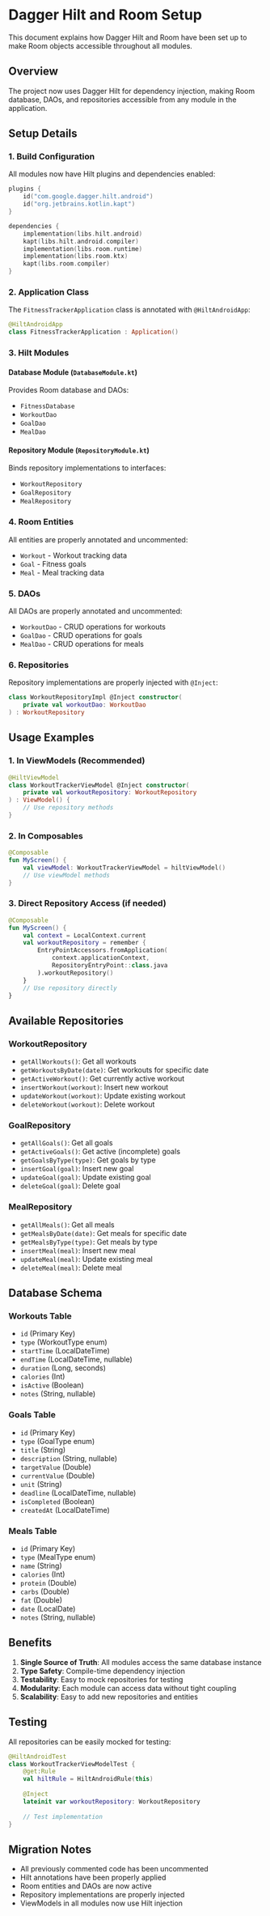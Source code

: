 # Dagger Hilt and Room Setup

This document explains how Dagger Hilt and Room have been set up to make Room objects accessible throughout all modules.

## Overview

The project now uses Dagger Hilt for dependency injection, making Room database, DAOs, and repositories accessible from any module in the application.

## Setup Details

### 1. Build Configuration

All modules now have Hilt plugins and dependencies enabled:

```kotlin
plugins {
    id("com.google.dagger.hilt.android")
    id("org.jetbrains.kotlin.kapt")
}

dependencies {
    implementation(libs.hilt.android)
    kapt(libs.hilt.android.compiler)
    implementation(libs.room.runtime)
    implementation(libs.room.ktx)
    kapt(libs.room.compiler)
}
```

### 2. Application Class

The `FitnessTrackerApplication` class is annotated with `@HiltAndroidApp`:

```kotlin
@HiltAndroidApp
class FitnessTrackerApplication : Application()
```

### 3. Hilt Modules

#### Database Module (`DatabaseModule.kt`)
Provides Room database and DAOs:
- `FitnessDatabase`
- `WorkoutDao`
- `GoalDao`
- `MealDao`

#### Repository Module (`RepositoryModule.kt`)
Binds repository implementations to interfaces:
- `WorkoutRepository`
- `GoalRepository`
- `MealRepository`

### 4. Room Entities

All entities are properly annotated and uncommented:
- `Workout` - Workout tracking data
- `Goal` - Fitness goals
- `Meal` - Meal tracking data

### 5. DAOs

All DAOs are properly annotated and uncommented:
- `WorkoutDao` - CRUD operations for workouts
- `GoalDao` - CRUD operations for goals
- `MealDao` - CRUD operations for meals

### 6. Repositories

Repository implementations are properly injected with `@Inject`:

```kotlin
class WorkoutRepositoryImpl @Inject constructor(
    private val workoutDao: WorkoutDao
) : WorkoutRepository
```

## Usage Examples

### 1. In ViewModels (Recommended)

```kotlin
@HiltViewModel
class WorkoutTrackerViewModel @Inject constructor(
    private val workoutRepository: WorkoutRepository
) : ViewModel() {
    // Use repository methods
}
```

### 2. In Composables

```kotlin
@Composable
fun MyScreen() {
    val viewModel: WorkoutTrackerViewModel = hiltViewModel()
    // Use viewModel methods
}
```

### 3. Direct Repository Access (if needed)

```kotlin
@Composable
fun MyScreen() {
    val context = LocalContext.current
    val workoutRepository = remember {
        EntryPointAccessors.fromApplication(
            context.applicationContext,
            RepositoryEntryPoint::class.java
        ).workoutRepository()
    }
    // Use repository directly
}
```

## Available Repositories

### WorkoutRepository
- `getAllWorkouts()`: Get all workouts
- `getWorkoutsByDate(date)`: Get workouts for specific date
- `getActiveWorkout()`: Get currently active workout
- `insertWorkout(workout)`: Insert new workout
- `updateWorkout(workout)`: Update existing workout
- `deleteWorkout(workout)`: Delete workout

### GoalRepository
- `getAllGoals()`: Get all goals
- `getActiveGoals()`: Get active (incomplete) goals
- `getGoalsByType(type)`: Get goals by type
- `insertGoal(goal)`: Insert new goal
- `updateGoal(goal)`: Update existing goal
- `deleteGoal(goal)`: Delete goal

### MealRepository
- `getAllMeals()`: Get all meals
- `getMealsByDate(date)`: Get meals for specific date
- `getMealsByType(type)`: Get meals by type
- `insertMeal(meal)`: Insert new meal
- `updateMeal(meal)`: Update existing meal
- `deleteMeal(meal)`: Delete meal

## Database Schema

### Workouts Table
- `id` (Primary Key)
- `type` (WorkoutType enum)
- `startTime` (LocalDateTime)
- `endTime` (LocalDateTime, nullable)
- `duration` (Long, seconds)
- `calories` (Int)
- `isActive` (Boolean)
- `notes` (String, nullable)

### Goals Table
- `id` (Primary Key)
- `type` (GoalType enum)
- `title` (String)
- `description` (String, nullable)
- `targetValue` (Double)
- `currentValue` (Double)
- `unit` (String)
- `deadline` (LocalDateTime, nullable)
- `isCompleted` (Boolean)
- `createdAt` (LocalDateTime)

### Meals Table
- `id` (Primary Key)
- `type` (MealType enum)
- `name` (String)
- `calories` (Int)
- `protein` (Double)
- `carbs` (Double)
- `fat` (Double)
- `date` (LocalDate)
- `notes` (String, nullable)

## Benefits

1. **Single Source of Truth**: All modules access the same database instance
2. **Type Safety**: Compile-time dependency injection
3. **Testability**: Easy to mock repositories for testing
4. **Modularity**: Each module can access data without tight coupling
5. **Scalability**: Easy to add new repositories and entities

## Testing

All repositories can be easily mocked for testing:

```kotlin
@HiltAndroidTest
class WorkoutTrackerViewModelTest {
    @get:Rule
    val hiltRule = HiltAndroidRule(this)
    
    @Inject
    lateinit var workoutRepository: WorkoutRepository
    
    // Test implementation
}
```

## Migration Notes

- All previously commented code has been uncommented
- Hilt annotations have been properly applied
- Room entities and DAOs are now active
- Repository implementations are properly injected
- ViewModels in all modules now use Hilt injection 